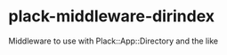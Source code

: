 plack-middleware-dirindex
=========================

Middleware to use with Plack::App::Directory and the like